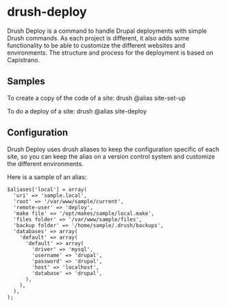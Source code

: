 drush-deploy
============

Drush Deploy is a command to handle Drupal deployments with simple Drush commands. As each project is different, it also adds some functionality to be able to customize the different websites and environments. The structure and process for the deployment is based on Capistrano.

Samples
-------

To create a copy of the code of a site:
    drush @alias site-set-up

To do a deploy of a site:
    drush @alias site-deploy

Configuration
-------------

Drush Deploy uses drush aliases to keep the configuration specific of each site, so you can keep the alias on a version control system and customize the different environments.

Here is a sample of an alias:

    $aliases['local'] = array(
      'uri' => 'sample.local',
      'root' => '/var/www/sample/current',
      'remote-user' => 'deploy',
      'make file' => '/opt/makes/sample/local.make',
      'files folder' => '/var/www/sample/files',
      'backup folder' => '/home/sample/.drush/backups',
      'databases' => array(
        'default' => array(
          'default' => array(
            'driver' => 'mysql',
            'username' => 'drupal',
            'password' => 'drupal',
            'host' => 'localhost',
            'database' => 'drupal',
          ),
        ),
      ),
    );

